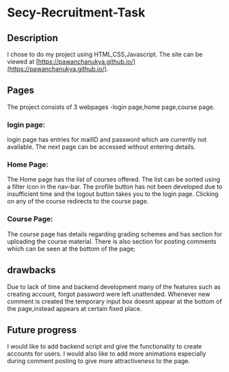 # Secy-Recruitment-Task

## Description
I chose to do my project using HTML,CSS,Javascript. The site can be viewed at [https://pawanchanukya.github.io/](https://pawanchanukya.github.io/).

## Pages
The project consists of 3 webpages -login page,home page,course page.
### login page:
login page has entries for mailID and password which are currently not available.
The next page can be accessed without entering details.
### Home Page:
The Home page has the list of courses offered. The list can be sorted using a filter icon in the nav-bar.
The profile button has not been developed due to insufficient time and the logout button takes you to the login page.
Clicking on any of the course redirects to the course page.
### Course Page:
The course page has details regarding grading schemes and has section for uploading the course material.
There is also section for posting comments which can be seen at the bottom of the page;

## drawbacks
Due to lack of time and backend development many of the features such as creating account, forgot password were left unattended.
Whenever new comment is created the temporary input box doesnt appear at the bottom of the page,instead appears at certain fixed place.

## Future progress
I would like to add backend script and give the functionality to create accounts for users.
I would also like to add more animations especially during comment posting to give more attractiveness to the page.

